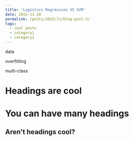```yaml
---
title: 'Logistics Regression VS SVM'
date: 2015-11-28
permalink: /posts/2015/11/blog-post-3/
tags:
  - cool posts
  - category1
  - category2
---
```


data

overfitting

multi-class


Headings are cool
======

You can have many headings
======

Aren't headings cool?
------